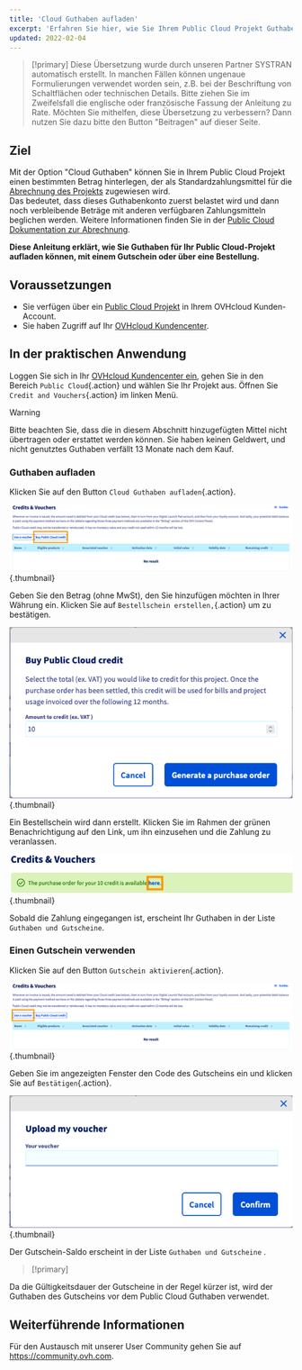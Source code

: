```yaml
---
title: 'Cloud Guthaben aufladen'
excerpt: 'Erfahren Sie hier, wie Sie Ihrem Public Cloud Projekt Guthaben oder Gutscheine hinzufügen'
updated: 2022-02-04
---
```


> [!primary]
> Diese Übersetzung wurde durch unseren Partner SYSTRAN automatisch erstellt. In manchen Fällen können ungenaue Formulierungen verwendet worden sein, z.B. bei der Beschriftung von Schaltflächen oder technischen Details. Bitte ziehen Sie im Zweifelsfall die englische oder französische Fassung der Anleitung zu Rate. Möchten Sie mithelfen, diese Übersetzung zu verbessern? Dann nutzen Sie dazu bitte den Button "Beitragen" auf dieser Seite.
>


## Ziel

Mit der Option "Cloud Guthaben" können Sie in Ihrem Public Cloud Projekt einen bestimmten Betrag hinterlegen, der als Standardzahlungsmittel für die [Abrechnung des Projekts](/pages/public_cloud/compute/analyze_billing) zugewiesen wird.<br>
Das bedeutet, dass dieses Guthabenkonto zuerst belastet wird und dann noch verbleibende Beträge mit anderen verfügbaren Zahlungsmitteln beglichen werden. Weitere Informationen finden Sie in der [Public Cloud Dokumentation zur Abrechnung](/products/account-and-service-management-managing-billing-payments-and-services).

**Diese Anleitung erklärt, wie Sie Guthaben für Ihr Public Cloud-Projekt aufladen können, mit einem Gutschein oder über eine Bestellung.**

## Voraussetzungen

- Sie verfügen über ein [Public Cloud Projekt](https://www.ovhcloud.com/de/public-cloud/) in Ihrem OVHcloud Kunden-Account.
- Sie haben Zugriff auf Ihr [OVHcloud Kundencenter](https://www.ovh.com/auth/?action=gotomanager&from=https://www.ovh.de/&ovhSubsidiary=de).

## In der praktischen Anwendung

Loggen Sie sich in Ihr [OVHcloud Kundencenter ein](https://www.ovh.com/auth/?action=gotomanager&from=https://www.ovh.com/fr/&ovhSubsidiary=fr), gehen Sie in den Bereich `Public Cloud`{.action} und wählen Sie Ihr Projekt aus. Öffnen Sie `Credit and Vouchers`{.action} im linken Menü.

> [!warning]
>
Bitte beachten Sie, dass die in diesem Abschnitt hinzugefügten Mittel nicht übertragen oder erstattet werden können. Sie haben keinen Geldwert, und nicht genutztes Guthaben verfällt 13 Monate nach dem Kauf.
>

### Guthaben aufladen

Klicken Sie auf den Button `Cloud Guthaben aufladen`{.action}.

![addpubliccloudcredit](images/cloudcredit1.png){.thumbnail}

Geben Sie den Betrag (ohne MwSt), den Sie hinzufügen möchten in Ihrer Währung ein. Klicken Sie auf `Bestellschein erstellen,`{.action} um zu bestätigen.

![addpubliccloudcredit](images/cloudcredit2.png){.thumbnail}

Ein Bestellschein wird dann erstellt. Klicken Sie im Rahmen der grünen Benachrichtigung auf den Link, um ihn einzusehen und die Zahlung zu veranlassen.

![addpubliccloudcredit](images/cloudcredit3.png){.thumbnail}

Sobald die Zahlung eingegangen ist, erscheint Ihr Guthaben in der Liste `Guthaben und Gutscheine`.

### Einen Gutschein verwenden

Klicken Sie auf den Button `Gutschein aktivieren`{.action}.

![addpubliccloudcredit](images/voucher1.png){.thumbnail}

Geben Sie im angezeigten Fenster den Code des Gutscheins ein und klicken Sie auf `Bestätigen`{.action}.

![addpubliccloudcredit](images/voucher2.png){.thumbnail}

Der Gutschein-Saldo erscheint in der Liste `Guthaben und Gutscheine` .

> [!primary]
>
Da die Gültigkeitsdauer der Gutscheine in der Regel kürzer ist, wird der Guthaben des Gutscheins vor dem Public Cloud Guthaben verwendet.
>

## Weiterführende Informationen

Für den Austausch mit unserer User Community gehen Sie auf <https://community.ovh.com>.

